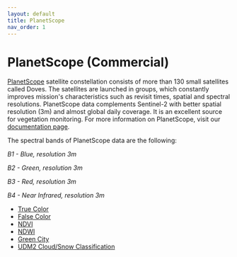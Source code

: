 ```yaml
---
layout: default
title: PlanetScope
nav_order: 1
---
```


# PlanetScope (Commercial)

<a href="https://www.planet.com/products/monitoring/">PlanetScope</a> satellite constellation consists of more than 130 small satellites called Doves. The satellites are launched in groups, which constantly improves mission's characteristics such as revisit times, spatial and spectral resolutions. PlanetScope data complements Sentinel-2 with better spatial resolution (3m) and almost global daily coverage. It is an excellent source for vegetation monitoring. For more information on PlanetScope, visit our <a href="https://docs.sentinel-hub.com/api/latest/#/data/PlanetScope">documentation page</a>.

The spectral bands of PlanetScope data are the following:

*B1 - Blue, resolution 3m*

*B2 - Green, resolution 3m*

*B3 - Red, resolution 3m*

*B4 - Near Infrared, resolution 3m*

 - [True Color](/planet_scope/true_color)
 - [False Color](/planet_scope/false_color)
 - [NDVI](/planet_scope/ndvi)
 - [NDWI](/planet_scope/ndwi)
 - [Green City](/planet_scope/green_city)
 - [UDM2 Cloud/Snow Classification](/planet_scope/cloud_classification)